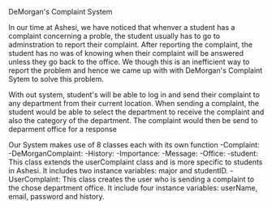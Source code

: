DeMorgan's Complaint System

In our time at Ashesi, we have noticed that whenver a student has a complaint concerning a proble, the student usually has to go to adminstration to report their complaint. After reporting the complaint, the student has no was of knowing when their complaint will be answered unless they go back to the office. We though this is an inefficient way to report the problem and hence we came up with with DeMorgan's Complaint Sytem to solve this problem.

With out system, student's will be able to log in and send their complaint to any department from their current location. When sending a complaint, the student would be able to select the department to receive the complaint and also the category of the department. The complaint would then be send to deparment office for a response

Our System makes use of 8 classes each with its own function
    -Complaint:
    -DeMorganComplaint:
    -History:
    -Importance:
    -Message:
    -Office: 
    -student: This class extends the userComplaint class and is more specific to students in Ashesi. It includes two instance variables: major and studentID. 
    -UserComplaint: This class creates the user who is sending a complaint to the chose department office. It include four instance variables: userName, email, password and history.
